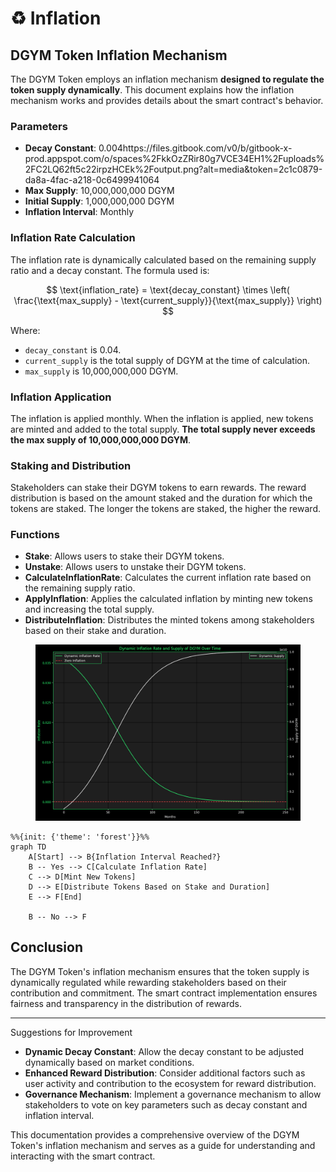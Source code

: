 # ♻️ Inflation

## DGYM Token Inflation Mechanism

The DGYM Token employs an inflation mechanism **designed to regulate the token supply dynamically**. This document explains how the inflation mechanism works and provides details about the smart contract's behavior.

### Parameters

* **Decay Constant**: 0.004https://files.gitbook.com/v0/b/gitbook-x-prod.appspot.com/o/spaces%2FkkOzZRir80g7VCE34EH1%2Fuploads%2FC2LQ62ft5c22irpzHCEk%2Foutput.png?alt=media\&token=2c1c0879-da8a-4fac-a218-0c6499941064
* **Max Supply**: 10,000,000,000 DGYM
* **Initial Supply**: 1,000,000,000 DGYM
* **Inflation Interval**: Monthly

### Inflation Rate Calculation

The inflation rate is dynamically calculated based on the remaining supply ratio and a decay constant. The formula used is:

$$
\text{inflation_rate} = \text{decay_constant} \times \left( \frac{\text{max_supply} - \text{current_supply}}{\text{max_supply}} \right)
$$

Where:

* `decay_constant` is 0.04.
* `current_supply` is the total supply of DGYM at the time of calculation.
* `max_supply` is 10,000,000,000 DGYM.

### Inflation Application

The inflation is applied monthly. When the inflation is applied, new tokens are minted and added to the total supply. **The total supply never exceeds the max supply of 10,000,000,000 DGYM**.

### Staking and Distribution

Stakeholders can stake their DGYM tokens to earn rewards. The reward distribution is based on the amount staked and the duration for which the tokens are staked. The longer the tokens are staked, the higher the reward.

### Functions

* **Stake**: Allows users to stake their DGYM tokens.
* **Unstake**: Allows users to unstake their DGYM tokens.
* **CalculateInflationRate**: Calculates the current inflation rate based on the remaining supply ratio.
* **ApplyInflation**: Applies the calculated inflation by minting new tokens and increasing the total supply.
* **DistributeInflation**: Distributes the minted tokens among stakeholders based on their stake and duration.

<figure><img src="../../.gitbook/assets/output.png" alt=""><figcaption></figcaption></figure>

```mermaid
%%{init: {'theme': 'forest'}}%%
graph TD
    A[Start] --> B{Inflation Interval Reached?}
    B -- Yes --> C[Calculate Inflation Rate]
    C --> D[Mint New Tokens]
    D --> E[Distribute Tokens Based on Stake and Duration]
    E --> F[End]

    B -- No --> F
```

## Conclusion

The DGYM Token's inflation mechanism ensures that the token supply is dynamically regulated while rewarding stakeholders based on their contribution and commitment. The smart contract implementation ensures fairness and transparency in the distribution of rewards.

***

Suggestions for Improvement

* **Dynamic Decay Constant**: Allow the decay constant to be adjusted dynamically based on market conditions.
* **Enhanced Reward Distribution**: Consider additional factors such as user activity and contribution to the ecosystem for reward distribution.
* **Governance Mechanism**: Implement a governance mechanism to allow stakeholders to vote on key parameters such as decay constant and inflation interval.

This documentation provides a comprehensive overview of the DGYM Token's inflation mechanism and serves as a guide for understanding and interacting with the smart contract.
